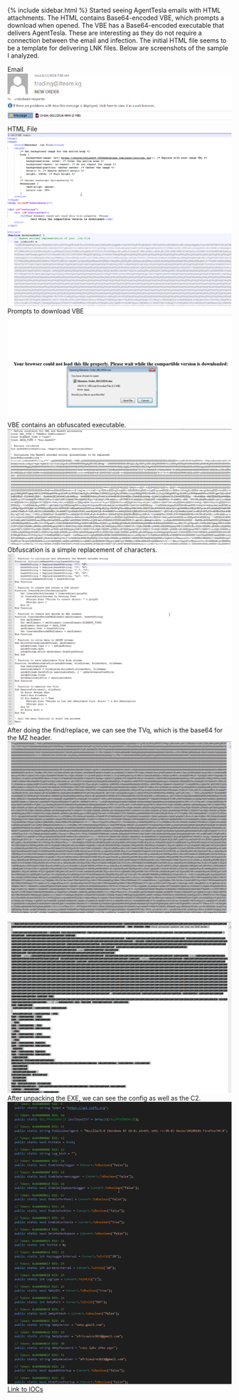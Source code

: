 {% include sidebar.html %}
Started seeing AgentTesla emails with HTML attachments. The HTML contains Base64-encoded VBE, which prompts a download when opened. The VBE has a Base64-encoded executable that delivers AgentTesla. These are interesting as they do not require a connection between the email and infection. The initial HTML file seems to be a template for delivering LNK files. Below are screenshots of the sample I analyzed.


Email
<br>
<a href="Screenshots/AT1.png"> 
<img src="Screenshots/AT1.png">
</a>
<br>
HTML File
<br>
<a href="Screenshots/AT2.png"> 
<img src="Screenshots/AT2.png">
</a>
<br>
Prompts to download VBE
<br>
<a href="Screenshots/AT3.png"> 
<img src="Screenshots/AT3.png">
</a>
<br>
VBE contains an obfuscated executable.
<br>
<a href="Screenshots/AT4.png"> 
<img src="Screenshots/AT4.png">
</a>
<br>
Obfuscation is a simple replacement of characters.
<br>
<a href="Screenshots/AT5.png"> 
<img src="Screenshots/AT5.png">
</a>
<br>
After doing the find/replace, we can see the TVq, which is the base64 for the MZ header.
<br>
<a href="Screenshots/AT6.png"> 
<img src="Screenshots/AT6.png">
</a>
<br><br>
<a href="Screenshots/AT7.png"> 
<img src="Screenshots/AT7.png">
</a>
<br>
After unpacking the EXE, we can see the config as well as the C2.
<br>
<a href="Screenshots/AT8.png"> 
<img src="Screenshots/AT8.png">
</a>
<br>
<a href="https://github.com/mcsx03/mcsx03.github.io/blob/main/IOCs/2024_06_12_AgentTesla_VBE">Link to IOCs</a>
<br>
